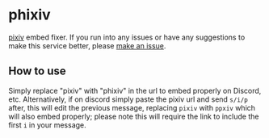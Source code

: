 # phixiv

[pixiv](https://www.pixiv.net/) embed fixer. If you run into any issues or have any suggestions to make this service better, please [make an issue](https://github.com/HazelTheWitch/phixiv/issues/new).

## How to use

Simply replace "pixiv" with "phixiv" in the url to embed properly on Discord, etc. Alternatively, if on discord simply paste the pixiv url and send `s/i/p` after, this will edit the previous message, replacing `pixiv` with `ppxiv` which will also embed properly; please note this will require the link to include the first `i` in your message.
